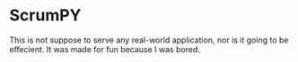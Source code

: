 # ScrumPY
This is not suppose to serve any real-world application, nor is it going to be effecient. It was made for fun because I was bored.

